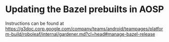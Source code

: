 # Updating the Bazel prebuilts in AOSP

 Instructions can be found at https://g3doc.corp.google.com/company/teams/android/teampages/platform-build/roboleaf/internal/gardener.md?cl=head#manage-bazel-release
